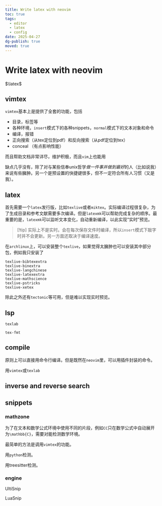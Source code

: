 ```yaml
---
title: Write latex with neovim
toc: true
tags:
  - editor
  - latex
  - config
date: 2025-04-27
dg-publish: true
moved: true
---
```


# Write latex with neovim

$\latex$

## vimtex

`vimtex`基本上是提供了全套的功能，包括

- 目录，标签等
- 各种环境，`insert`模式下的各种snippets，`normal`模式下的文本对象和命令
- 编译，报错
- 正向搜索（从tex定位到pdf）和反向搜索（从pdf定位到tex）
- conceal （有点影响性能）

而且帮助文档非常详尽，维护积极，而且`vim`上也能用

缺点几乎没有，除了对与某些信奉unix哲学*做一件事并做到最好*的人（比如说我）来说有些臃肿。另一个是预设置的快捷键很多，但不一定符合所有人习惯（又是我）。

## latex

首先需要一个`latex`发行版，比如`texlive`或者`miktex`。实际编译过程很复杂，为了生成目录和参考文献需要多次编译。但是`latexmk`可以帮助完成复杂的顺序。最重要的是，`latexmk`可以监听文本变化，自动重新编译，以此实现“实时”预览。

> [!tip] 实际上不是实时。会在每次保存文件时编译，所以`insert`模式下敲字时并不会更新。另一方面还取决于编译速度。

在`archlinux`上，可以安装整个`texlive`，如果觉得太臃肿也可以安装其中部分包，例如我只安装了

```
texlive-bibtexextra
texlive-binextra
texlive-langchinese
texlive-latexextra
texlive-mathscience
texlive-pstricks
texlive-xetex
```

除此之外还有`tectonic`等可用，但是难以实现实时预览。

## lsp

`texlab`

`tex-fmt`

## compile

原则上可以直接用命令行编译。但是既然在`neovim`里，可以用插件封装的命令。

用`vimtex`或`texlab`

## inverse and reverse search

## snippets

### mathzone

为了在文本和数学公式环境中使用不同的片段，例如`CC`只在数学公式中自动展开为`\mathbb{C}`，需要对能检测数学环境。

最简单的方法是调用`vimtex`的功能。

用`python`检测。

用treesitter检测。

### engine

UltiSnip

LuaSnip
